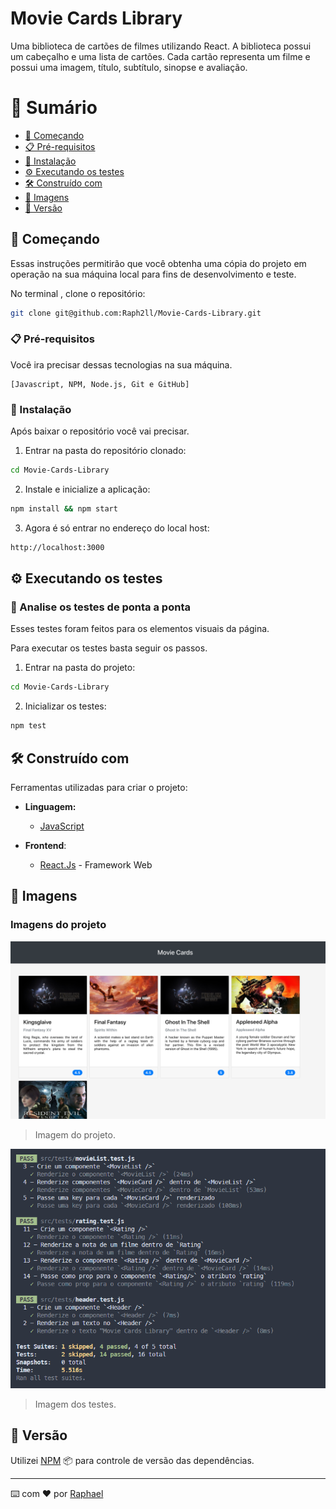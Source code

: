 # Movie Cards Library

Uma biblioteca de cartões de filmes utilizando React. A biblioteca possui um cabeçalho e uma lista de cartões. Cada cartão representa um filme e possui uma imagem, título, subtítulo, sinopse e avaliação.

# 🔖 Sumário

- [🚀 Começando](#começando)
- [📋 Pré-requisitos](#pré-requisitos)
- [🔧 Instalação](#instalação)
- [⚙️ Executando os testes](#executando-os-testes)
- [🛠️ Construído com](#construído-com)
- [🎥 Imagens](#imagens)
- [📌 Versão](#versão)

<div id='começando'/> 

## 🚀 Começando

Essas instruções permitirão que você obtenha uma cópia do projeto em operação na sua máquina local para fins de desenvolvimento e teste.

No terminal , clone o repositório:

```sh
git clone git@github.com:Raph2ll/Movie-Cards-Library.git
```

<div id='pré-requisitos'/>

### 📋 Pré-requisitos

Você ira precisar dessas tecnologias na sua máquina.

```
[Javascript, NPM, Node.js, Git e GitHub]
```

<div id='instalação'/>

### 🔧 Instalação

Após baixar o repositório você vai precisar.

1. Entrar na pasta do repositório clonado:

```sh
cd Movie-Cards-Library
```

2. Instale e inicialize a aplicação:

```sh
npm install && npm start
```

3. Agora é só entrar no endereço do local host:

```sh
http://localhost:3000
```

<div id='executando-os-testes'/> 

## ⚙️ Executando os testes

### 🔩 Analise os testes de ponta a ponta

Esses testes foram feitos para os elementos visuais da página.

Para executar os testes basta seguir os passos.

1. Entrar na pasta do projeto:

```sh
cd Movie-Cards-Library
```

2. Inicializar os testes:

```sh
npm test
```

<div id='construído-com'/>

## 🛠️ Construído com

Ferramentas utilizadas para criar o projeto:

- **Linguagem:** 
  - [JavaScript](https://www.javascript.com)

 - **Frontend**: 
    - [React.Js](https://pt-br.reactjs.org) - Framework Web

<div id='imagens'/>

## 🎥 Imagens

### Imagens do projeto 

<img alt="Project Gif" width="600" src="assets/images/preview.png" >

>  Imagem do projeto.

<img alt="Project Gif" width="600" src="assets/images/tests2023-01-26-31231.PNG" >

> Imagem dos testes.

<div id='versão'/>

## 📌 Versão

Utilizei [NPM](https://www.npmjs.com) :package: para controle de versão das dependências.

---
⌨️ com ❤️ por [Raphael](https://gist.github.com/Raph2ll)
